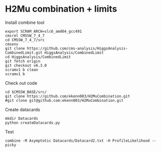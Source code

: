 # H2Mu combination + limits

Install combine tool

    export SCRAM_ARCH=slc6_amd64_gcc491
    cmsrel CMSSW_7_4_7
    cd CMSSW_7_4_7/src 
    cmsenv
    git clone https://github.com/cms-analysis/HiggsAnalysis-CombinedLimit.git HiggsAnalysis/CombinedLimit
    cd HiggsAnalysis/CombinedLimit
    git fetch origin
    git checkout v6.3.0
    scramv1 b clean
    scramv1 b

Check out code

    cd $CMSSW_BASE/src/
    git clone https://github.com/ekenn003/H2MuCombination.git
    #git clone git@github.com:ekenn003/H2MuCombination.git

Create datacards

    mkdir Datacards
    python createDatacards.py

Test

    combine -M Asymptotic Datacards/Datacard2.txt -H ProfileLikelihood --picky

